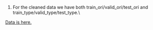1. For the cleaned data we have both train_ori/valid_ori/test_ori and train_type/valid_type/test_type.\


[Data is here.](https://drive.google.com/drive/folders/101b1KFQGIg66XeUZrPyoEr-LXRXzLLCk?usp=sharing)
